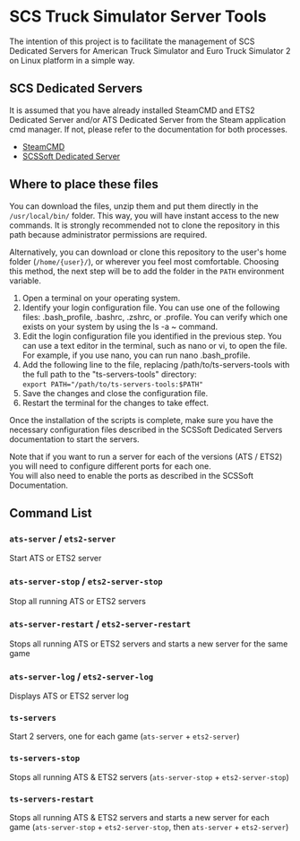 # SCS Truck Simulator Server Tools

The intention of this project is to facilitate the management of SCS Dedicated Servers for American Truck Simulator and Euro Truck Simulator 2 on Linux platform in a simple way.

## SCS Dedicated Servers
It is assumed that you have already installed SteamCMD and ETS2 Dedicated Server and/or ATS Dedicated Server from the Steam application cmd manager.
If not, please refer to the documentation for both processes.
-  [SteamCMD](https://developer.valvesoftware.com/wiki/SteamCMD)
-  [SCSSoft Dedicated Server](https://modding.scssoft.com/wiki/Documentation/Tools/Dedicated_Server)


## Where to place these files
You can download the files, unzip them and put them directly in the `/usr/local/bin/` folder.
This way, you will have instant access to the new commands.
It is strongly recommended not to clone the repository in this path because administrator permissions are required.

Alternatively, you can download or clone this repository to the user's home folder (`/home/{user}/`), or wherever you feel most comfortable.
Choosing this method, the next step will be to add the folder in the `PATH` environment variable.
1. Open a terminal on your operating system.
2. Identify your login configuration file. You can use one of the following files: .bash_profile, .bashrc, .zshrc, or .profile. You can verify which one exists on your system by using the ls -a ~ command.
3. Edit the login configuration file you identified in the previous step. You can use a text editor in the terminal, such as nano or vi, to open the file. For example, if you use nano, you can run nano .bash_profile.
4. Add the following line to the file, replacing /path/to/ts-servers-tools with the full path to the "ts-servers-tools" directory:  
`export PATH="/path/to/ts-servers-tools:$PATH"`
5. Save the changes and close the configuration file.
6. Restart the terminal for the changes to take effect.

Once the installation of the scripts is complete, make sure you have the necessary configuration files described in the SCSSoft Dedicated Servers documentation to start the servers.

Note that if you want to run a server for each of the versions (ATS / ETS2) you will need to configure different ports for each one.  
You will also need to enable the ports as described in the SCSSoft Documentation.

## Command List

### `ats-server` / `ets2-server`

Start ATS or ETS2 server

### `ats-server-stop` / `ets2-server-stop`

Stop all running ATS or ETS2 servers

### `ats-server-restart` / `ets2-server-restart`

Stops all running ATS or ETS2 servers and starts a new server for the same game

### `ats-server-log` / `ets2-server-log`

Displays ATS or ETS2 server log 

### `ts-servers`

Start 2 servers, one for each game (`ats-server` + `ets2-server`)

### `ts-servers-stop`

Stops all running ATS & ETS2 servers (`ats-server-stop` + `ets2-server-stop`)

### `ts-servers-restart`

Stops all running ATS & ETS2 servers and starts a new server for each game (`ats-server-stop` + `ets2-server-stop`, then `ats-server` + `ets2-server`)